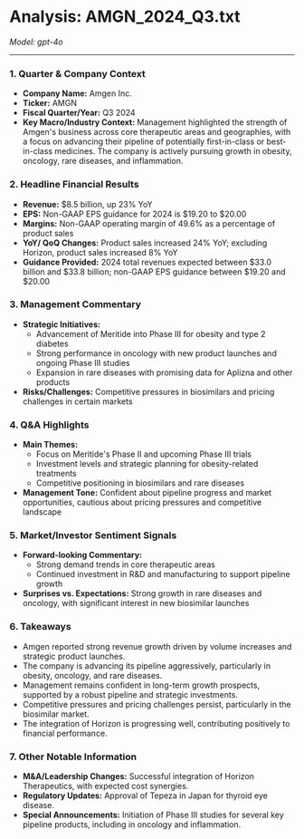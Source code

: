 # Analysis: AMGN_2024_Q3.txt

*Model: gpt-4o*

---

### 1. Quarter & Company Context
- **Company Name:** Amgen Inc.
- **Ticker:** AMGN
- **Fiscal Quarter/Year:** Q3 2024
- **Key Macro/Industry Context:** Management highlighted the strength of Amgen's business across core therapeutic areas and geographies, with a focus on advancing their pipeline of potentially first-in-class or best-in-class medicines. The company is actively pursuing growth in obesity, oncology, rare diseases, and inflammation.

### 2. Headline Financial Results
- **Revenue:** $8.5 billion, up 23% YoY
- **EPS:** Non-GAAP EPS guidance for 2024 is $19.20 to $20.00
- **Margins:** Non-GAAP operating margin of 49.6% as a percentage of product sales
- **YoY/ QoQ Changes:** Product sales increased 24% YoY; excluding Horizon, product sales increased 8% YoY
- **Guidance Provided:** 2024 total revenues expected between $33.0 billion and $33.8 billion; non-GAAP EPS guidance between $19.20 and $20.00

### 3. Management Commentary
- **Strategic Initiatives:** 
  - Advancement of Meritide into Phase III for obesity and type 2 diabetes
  - Strong performance in oncology with new product launches and ongoing Phase III studies
  - Expansion in rare diseases with promising data for Aplizna and other products
- **Risks/Challenges:** Competitive pressures in biosimilars and pricing challenges in certain markets

### 4. Q&A Highlights
- **Main Themes:** 
  - Focus on Meritide's Phase II and upcoming Phase III trials
  - Investment levels and strategic planning for obesity-related treatments
  - Competitive positioning in biosimilars and rare diseases
- **Management Tone:** Confident about pipeline progress and market opportunities, cautious about pricing pressures and competitive landscape

### 5. Market/Investor Sentiment Signals
- **Forward-looking Commentary:** 
  - Strong demand trends in core therapeutic areas
  - Continued investment in R&D and manufacturing to support pipeline growth
- **Surprises vs. Expectations:** Strong growth in rare diseases and oncology, with significant interest in new biosimilar launches

### 6. Takeaways
- Amgen reported strong revenue growth driven by volume increases and strategic product launches.
- The company is advancing its pipeline aggressively, particularly in obesity, oncology, and rare diseases.
- Management remains confident in long-term growth prospects, supported by a robust pipeline and strategic investments.
- Competitive pressures and pricing challenges persist, particularly in the biosimilar market.
- The integration of Horizon is progressing well, contributing positively to financial performance.

### 7. Other Notable Information
- **M&A/Leadership Changes:** Successful integration of Horizon Therapeutics, with expected cost synergies.
- **Regulatory Updates:** Approval of Tepeza in Japan for thyroid eye disease.
- **Special Announcements:** Initiation of Phase III studies for several key pipeline products, including in oncology and inflammation.